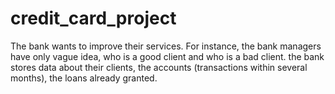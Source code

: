 # credit_card_project
The bank wants to improve their services. For instance, the bank managers have only vague idea, who is a good client and who is a bad client. the bank stores data about their clients, the accounts (transactions within several months), the loans already granted.
